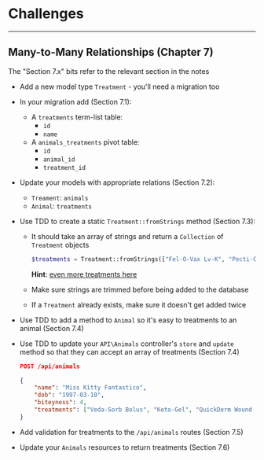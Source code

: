 # Challenges

---

## Many-to-Many Relationships (Chapter 7)

The "Section 7.x" bits refer to the relevant section in the notes

- Add a new model type `Treatment` - you'll need a migration too
- In your migration add (Section 7.1):
    - A `treatments` term-list table:
        - `id`
        - `name`
    - A `animals_treatments` pivot table:
        - `id`
        - `animal_id`
        - `treatment_id`
- Update your models with appropriate relations (Section 7.2):
    - `Treament`: `animals`
    - `Animal`: `treatments`
- Use TDD to create a static `Treatment::fromStrings` method (Section 7.3):
    - It should take an array of strings and return a `Collection` of `Treatment` objects

        ```php
        $treatments = Treatment::fromStrings(["Fel-O-Vax Lv-K", "Pecti-Cap", "Zymox Ear Cleanser"]);
        ```

        **Hint**: [even more treatments here](https://www.drugs.com/vet-a-to-z-treatment-list.html)

    - Make sure strings are trimmed before being added to the database
    - If a `Treatment` already exists, make sure it doesn't get added twice
- Use TDD to add a method to `Animal` so it's easy to treatments to an animal (Section 7.4)
- Use TDD to update your `API\Animals` controller's `store` and `update` method so that they can accept an array of treatments (Section 7.4)

    ```json
    POST /api/animals

    {
        "name": "Miss Kitty Fantastico",
        "dob": "1997-03-10",
        "biteyness": 4,
        "treatments": ["Veda-Sorb Bolus", "Keto-Gel", "QuickDerm Wound Ointment"]
    }
    ```

- Add validation for treatments to the `/api/animals` routes (Section 7.5)
- Update your `Animals` resources to return treatments (Section 7.6)
